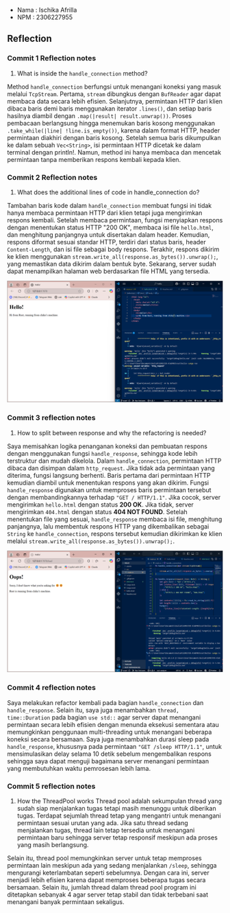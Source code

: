 - Nama : Ischika Afrilla
- NPM : 2306227955

## Reflection
### Commit 1 Reflection notes
1. What is inside the `handle_connection` method?

Method `handle_connection` berfungsi untuk menangani koneksi yang masuk melalui `TcpStream`. Pertama, `stream` dibungkus dengan `BufReader` agar dapat membaca data secara lebih efisien. Selanjutnya, permintaan HTTP dari klien dibaca baris demi baris menggunakan iterator `.lines()`, dan setiap baris hasilnya diambil dengan `.map(|result| result.unwrap())`. Proses pembacaan berlangsung hingga menemukan baris kosong menggunakan `.take_while(|line| !line.is_empty())`, karena dalam format HTTP, header permintaan diakhiri dengan baris kosong. Setelah semua baris dikumpulkan ke dalam sebuah `Vec<String>`, isi permintaan HTTP dicetak ke dalam terminal dengan println!. Namun, method ini hanya membaca dan mencetak permintaan tanpa memberikan respons kembali kepada klien.

### Commit 2 Reflection notes
1. What does the additional lines of code in handle_connection do?

Tambahan baris kode dalam `handle_connection` membuat fungsi ini tidak hanya membaca permintaan HTTP dari klien tetapi juga mengirimkan respons kembali. Setelah membaca permintaan, fungsi menyiapkan respons dengan menentukan status HTTP "200 OK", membaca isi file `hello.html`, dan menghitung panjangnya untuk disertakan dalam header. Kemudian, respons diformat sesuai standar HTTP, terdiri dari status baris, header `Content-Length`, dan isi file sebagai body respons. Terakhir, respons dikirim ke klien menggunakan `stream.write_all(response.as_bytes()).unwrap();`, yang memastikan data dikirim dalam bentuk byte. Sekarang, server sudah dapat menampilkan halaman web berdasarkan file HTML yang tersedia.

![Commit 2 screen capture](/assets/images/commit2.png)

### Commit 3 reflection notes
1.  How to split between response and why the refactoring is needed?

Saya memisahkan logika penanganan koneksi dan pembuatan respons dengan menggunakan fungsi `handle_response`, sehingga kode lebih terstruktur dan mudah dikelola. Dalam `handle_connection`, permintaan HTTP dibaca dan disimpan dalam `http_request`. Jika tidak ada permintaan yang diterima, fungsi langsung berhenti. Baris pertama dari permintaan HTTP kemudian diambil untuk menentukan respons yang akan dikirim. Fungsi `handle_response` digunakan untuk memproses baris permintaan tersebut dengan membandingkannya terhadap `"GET / HTTP/1.1"`. Jika cocok, server mengirimkan `hello.html` dengan status **200 OK**. Jika tidak, server mengirimkan `404.html` dengan status **404 NOT FOUND**. Setelah menentukan file yang sesuai, `handle_response` membaca isi file, menghitung panjangnya, lalu membentuk respons HTTP yang dikembalikan sebagai `String` ke `handle_connection`, respons tersebut kemudian dikirimkan ke klien melalui `stream.write_all(response.as_bytes()).unwrap();`.

![Commit 3 screen capture](/assets/images/commit3.png)

### Commit 4 reflection notes
Saya melakukan refactor kembali pada bagian `handle_connection` dan `handle_response`. Selain itu, saya juga menambahkan `thread, time::Duration` pada bagian `use std::` agar server dapat menangani permintaan secara lebih efisien dengan menunda eksekusi sementara atau memungkinkan penggunaan multi-threading untuk menangani beberapa koneksi secara bersamaan. Saya juga menambahkan durasi sleep pada `handle_response`, khususnya pada permintaan `"GET /sleep HTTP/1.1"`, untuk mensimulasikan delay selama 10 detik sebelum mengembalikan respons sehingga saya dapat menguji bagaimana server menangani permintaan yang membutuhkan waktu pemrosesan lebih lama.

### Commit 5 reflection notes
1. How the ThreadPool works
Thread pool adalah sekumpulan thread yang sudah siap menjalankan tugas tetapi masih menunggu untuk diberikan tugas. Terdapat sejumlah thread tetap yang mengantri untuk menangani permintaan sesuai urutan yang ada. Jika satu thread sedang menjalankan tugas, thread lain tetap tersedia untuk menangani permintaan baru sehingga server tetap responsif meskipun ada proses yang masih berlangsung.  

Selain itu, thread pool memungkinkan server untuk tetap memproses permintaan lain meskipun ada yang sedang menjalankan `/sleep`, sehingga mengurangi keterlambatan seperti sebelumnya. Dengan cara ini, server menjadi lebih efisien karena dapat memproses beberapa tugas secara bersamaan. Selain itu, jumlah thread dalam thread pool program ini ditetapkan sebanyak 4 agar server tetap stabil dan tidak terbebani saat menangani banyak permintaan sekaligus.